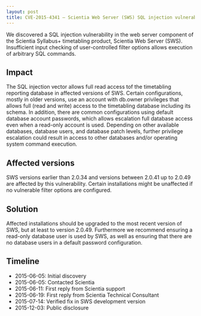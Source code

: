 ```yaml
---
layout: post
title: CVE-2015-4341 – Scientia Web Server (SWS) SQL injection vulnerability
---
```


We discovered a SQL injection vulnerability in the web server component of the Scientia Syllabus+ timetabling product, Scientia Web Server (SWS). Insufficient input checking of user-controlled filter options allows execution of arbitrary SQL commands.

## Impact

The SQL injection vector allows full read access tof the timetabling reporting database in affected versions of SWS. Certain configurations, mostly in older versions, use an account with db.owner privileges that allows full (read and write) access to the timetabling database including its schema. In addition, there are common configurations using default database account passwords, which allows escalation full database access even when a read-only account is used. Depending on other available databases, database users, and database patch levels, further privilege escalation could result in access to other databases and/or operating system command execution.

## Affected versions

SWS versions earlier than 2.0.34 and versions between 2.0.41 up to 2.0.49 are affected by this vulnerability. Certain installations might be unaffected if no vulnerable filter options are configured.

## Solution

Affected installations should be upgraded to the most recent version of SWS, but at least to version 2.0.49. Furthermore we recommend ensuring a read-only database user is used by SWS, as well as ensuring that there are no database users in a default password configuration.

## Timeline

* 2015-06-05: Initial discovery
* 2015-06-05: Contacted Scientia
* 2015-06-11: First reply from Scientia support
* 2015-06-19: First reply from Scientia Technical Consultant
* 2015-07-14: Verified fix in SWS development version
* 2015-12-03: Public disclosure
